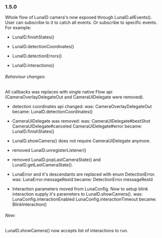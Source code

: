 ### 1.5.0

Whole flow of LunaID camera's now exposed through LunaID.allEvents(). User can subscribe to it to catch all events.  Or subscribe to specific events.
For example:

* LunaID.finishStates()

* LunaID.detectionCoordinates()

* LunaID.detectionErrors()

* LunaID.interactions()


###### Behaviour changes:
All callbacks was replaces with single native Flow api (CameraOverlayDelegateOut and CameraUIDelegate were removed).


- detection coordinates api changed:
was:
    CameraOverlayDelegateOut
became:
    LunaID.detectionCoordinates()
    

- CameraUIDelegate was removed:
was:
    CameraUIDelegate#bestShot
    CameraUIDelegate#canceled
    CameraUIDelegate#error
became:
    LunaID.finishStates()

- LunaID.showCamera() does not require CameraUIDelegate anymore.
    
- removed LunaID.unregisterListener()

- removed LunaID.popLastCameraState() and LunaID.getLastCameraState().

- LunaError and it's descendants are replaced with enum DetectionError.
was:
    LunaError.messageResId
became:
    DetectionError.messageResId

- Interaction parameters moved from LunaConfig. Now to setup blink interaction supply it's parameters to LunaID.showCamera().
was:
    LunaConfig.interactionEnabled
    LunaConfig.interactionTimeout
became:
    BlinkInteraction()


###### New:
LunaID.showCamera() now accepts list of interactions to run.





